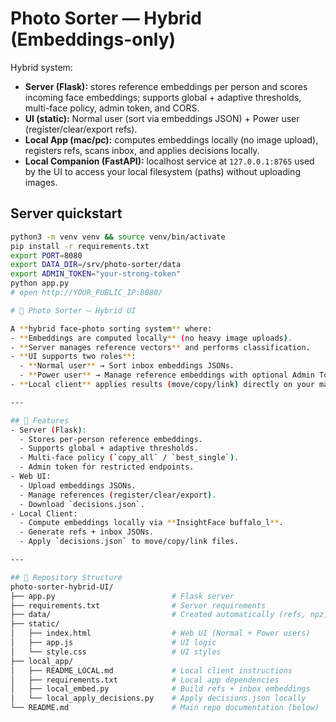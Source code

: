 # Photo Sorter — Hybrid (Embeddings-only)

Hybrid system:
- **Server (Flask):** stores reference embeddings per person and scores incoming face embeddings; supports global + adaptive thresholds, multi-face policy, admin token, and CORS.
- **UI (static):** Normal user (sort via embeddings JSON) + Power user (register/clear/export refs).
- **Local App (mac/pc):** computes embeddings locally (no image upload), registers refs, scans inbox, and applies decisions locally.
- **Local Companion (FastAPI):** localhost service at `127.0.0.1:8765` used by the UI to access your local filesystem (paths) without uploading images.

## Server quickstart
```bash
python3 -m venv venv && source venv/bin/activate
pip install -r requirements.txt
export PORT=8080
export DATA_DIR=/srv/photo-sorter/data
export ADMIN_TOKEN="your-strong-token"
python app.py
# open http://YOUR_PUBLIC_IP:8080/

# 📸 Photo Sorter — Hybrid UI

A **hybrid face-photo sorting system** where:
- **Embeddings are computed locally** (no heavy image uploads).
- **Server manages reference vectors** and performs classification.
- **UI supports two roles**:
  - **Normal user** → Sort inbox embeddings JSONs.
  - **Power user** → Manage reference embeddings with optional Admin Token.
- **Local client** applies results (move/copy/link) directly on your machine.

---

## 🚀 Features
- Server (Flask): 
  - Stores per-person reference embeddings.
  - Supports global + adaptive thresholds.
  - Multi-face policy (`copy_all` / `best_single`).
  - Admin token for restricted endpoints.
- Web UI:
  - Upload embeddings JSONs.
  - Manage references (register/clear/export).
  - Download `decisions.json`.
- Local Client:
  - Compute embeddings locally via **InsightFace buffalo_l**.
  - Generate refs + inbox JSONs.
  - Apply `decisions.json` to move/copy/link files.

---

## 📂 Repository Structure
photo-sorter-hybrid-UI/
├── app.py                          # Flask server
├── requirements.txt                # Server requirements
├── data/                           # Created automatically (refs, npz, etc.)
├── static/
│   ├── index.html                  # Web UI (Normal + Power users)
│   ├── app.js                      # UI logic
│   └── style.css                   # UI styles
├── local_app/
│   ├── README_LOCAL.md             # Local client instructions
│   ├── requirements.txt            # Local app dependencies
│   ├── local_embed.py              # Build refs + inbox embeddings
│   └── local_apply_decisions.py    # Apply decisions.json locally
└── README.md                       # Main repo documentation (below)


